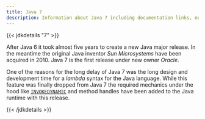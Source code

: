```yaml
---
title: Java 7
description: Information about Java 7 including documentation links, new APIs, added features and download options.
---
```


{{< jdkdetails "7" >}}

After Java 6 it took almost five years to create a new Java major release. In
the meantime the original Java inventor *Sun Microsystems* have been acquired in
2010. Java 7 is the first release under new owner *Oracle*.

One of the reasons for the long delay of Java 7 was the long design and development
time for a *lambda* syntax for the Java language. While this feature was finally
dropped from Java 7 the required mechanics under the hood like [`INVOKEDYNAMIC`](../../bytecode/op/invokedynamic/)
and method handles have been added to the Java runtime with this release.

{{< /jdkdetails >}}
